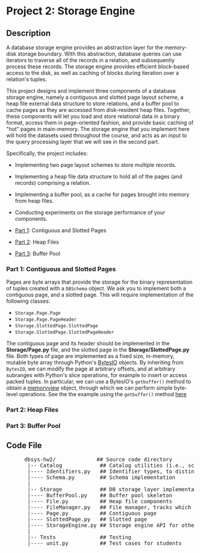 # Project 2: Storage Engine

## Description
A database storage engine provides an abstraction layer for the memory-disk storage boundary. With this abstraction, database queries can use iterators to traverse all of the records in a relation, and subsequently process these records. The storage engine provides efficient block-based access to the disk, as well as caching of blocks during iteration over a relation's tuples. 

This project designs and implement three components of a database storage engine, namely a contiguous and slotted page layout scheme, a heap file external data structure to store relations, and a buffer pool to cache pages as they are accessed from disk-resident heap files. Together, these components will let you load and store relational data in a binary format, access them in page-oriented fashion, and provide basic caching of "hot" pages in main-memory. The storage engine that you implement here will hold the datasets used throughout the course, and acts as an input to the query processing layer that we will see in the second part. 

Specifically, the project includes:

* Implementing two page layout schemes to store multiple records.
* Implementing a heap file data structure to hold all of the pages (and records) comprising a relation.
* Implementing a buffer pool, as a cache for pages brought into memory from heap files.
* Conducting experiments on the storage performance of your components.

* [Part 1](#part1): Contiguous and Slotted Pages
* [Part 2](#part2): Heap Files
* [Part 3](#part3): Buffer Pool

<a name="part1"></a>
### Part 1: Contiguous and Slotted Pages
Pages are byte arrays that provide the storage for the binary representation of tuples created with a `DBSchema` object. We ask you to implement both a contiguous page, and a slotted page. This will require implementation of the following classes:

* `Storage.Page.Page`
* `Storage.Page.PageHeader`
* `Storage.SlottedPage.SlottedPage`
* `Storage.SlottedPage.SlottedPageHeader`

The contiguous page and its header should be implemented in the **Storage/Page.py** file, and the slotted page in the **Storage/SlottedPage.py** file. Both types of page are implemented as a fixed size, in-memory, mutable byte array through Python's [BytesIO](http://docs.python.org/3/library/io.html#io.BytesIO) objects. By inheriting from `BytesIO`, we can modify the page at arbitrary offsets, and at arbitrary subranges with Python's slice operations, for example to insert or access packed tuples. In particular, we can use a BytesIO's `getbuffer()` method to obtain a [memoryview](http://docs.python.org/3.3/library/stdtypes.html#memoryview) object, through which we can perform simple byte-level operations. See the the example using the `getbuffer()` method [here](http://docs.python.org/3/library/io.html#io.BytesIO) 

<a name="part2"></a>
### Part 2: Heap Files
<a name="part3"></a>
### Part 3: Buffer Pool

## Code File
<dl>
 <dd><pre>
 dbsys-hw2/             ## Source code directory
  |-- Catalog            ## Catalog utilities (i.e., schemas and types)
  |---- Identifiers.py   ## Identifier types, to distinguish tuples, pages and files.
  |---- Schema.py        ## Schema implementation
  |
  |-- Storage            ## DB storage layer implementation
  |---- BufferPool.py    ## Buffer pool skeleton
  |---- File.py          ## Heap file components
  |---- FileManager.py   ## File manager, tracks which files implement which relations.
  |---- Page.py          ## Contiguous page
  |---- SlottedPage.py   ## Slotted page
  |---- StorageEngine.py ## Storage engine API for other DBMS components
  |
  |-- Tests              ## Testing 
  |---- unit.py          ## Test cases for students 
 </pre></dd> 
</dl>
